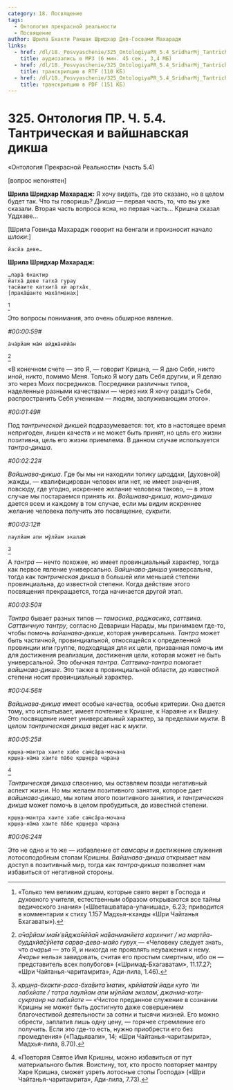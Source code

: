 ```yaml
---
category: 18. Посвящение
tags:
  - Онтология прекрасной реальности
  - Посвящение
author: Шрила Бхакти Ракшак Шридхар Дев-Госвами Махарадж
links:
  - href: /dl/18._Posvyaschenie/325_OntologiyaPR_5.4_SridharMj_Tantricheskaya_i_vaishnavskaya_diksha.mp3
    title: аудиозапись в MP3 (6 мин. 45 сек., 3,4 МБ)
  - href: /dl/18._Posvyaschenie/325_OntologiyaPR_5.4_SridharMj_Tantricheskaya_i_vaishnavskaya_diksha.rtf
    title: транскрипцию в RTF (110 КБ)
  - href: /dl/18._Posvyaschenie/325_OntologiyaPR_5.4_SridharMj_Tantricheskaya_i_vaishnavskaya_diksha.pdf
    title: транскрипцию в PDF (151 КБ)
---
```


# 325.  Онтология ПР. Ч. 5.4. Тантрическая и вайшнавская дикша

«Онтология Прекрасной Реальности» (часть 5.4)

[вопрос непонятен]

**Шрила Шридхар Махарадж:** Я хочу видеть, где это сказано, но в целом будет так. Что ты говоришь? *Дикша* — первая часть, то, что вы уже сказали. Вторая часть вопроса ясна, но первая часть… Кришна сказал Уддхаве…

[Шрила Говинда Махарадж говорит на бенгали и произносит начало *шлоки*:]

    йасйа деве…

**Шрила Шридхар Махарадж:**

    …пара̄ бхактир
    йатха̄ деве татха̄ гурау
    тасйаите катхита̄ хй артха̄х̣
    [прака̄ш́анте маха̄тманах̣]
[^_ftn1]

Это вопросы понимания, это очень обширное явление.

*#00:00:59#*

    а̄ча̄рйам̇ ма̄м̇ вӣджа̄нӣйа̄н
[^_ftn2]

«В конечном счете — это Я, — говорит Кришна, — Я даю Себя, никто иной, никто, помимо Меня. Только Я могу дать Себя другим, и Я делаю это через Моих посредников. Посредники различных типов, наделенные разными качествами — через них Я хочу раздать Себя, распространить Себя ученикам — людям, заслуживающим этого».

*#00:01:49#*

Под *тантрической* дикшей подразумевается: тот, кто в настоящее время непригоден, лишен качеств и не может быть принят, но цель его жизни позитивна, цель его жизни приемлема. В данном случае используется *тантра-дикша*.

*#00:02:22#*

*Вайшнава-дикша*. Где бы мы ни находили толику *шраддхи*, [духовной] жажды, — квалифицирован человек или нет, не имеет значения, повсюду, где угодно, искреннее желание человека таково, — в этом случае мы постараемся принять их. *Вайшнава-дикша*, *нама-дикша* дается всем и каждому в том случае, если мы видим искреннее желание человека получить это посвящение, *сукрити*.

*#00:03:12#*

    лаулйам апи мӯлйам экалам̇
[^_ftn3]

А *тантра* — нечто похожее, но имеет провинциальный характер, тогда как первое явление универсально. *Вайшнава-дикша* универсальна, тогда как *тантрическая* *дикша* в большей или меньшей степени провинциальна, до известной степени. Когда действие этого посвящения прекращается, тогда начинается другой этап.

*#00:03:50#*

*Тантра* бывает разных типов — *тамасика*, *раджасика*, *саттвика*. *Саттвичную* *тантру*, согласно Девариши Нарады, мы принимаем где-то, чтобы помочь *вайшнава-дикше*, которая универсальна. *Тантра* может быть частичной, провинциальной, относящейся к определенной провинции или группе, подходящая для их цели, призванная помочь им для достижения реализации, достижения цели, которая может не быть универсальной. Это обычная *тантра*. *Саттвика-тантра* помогает *вайшнава-дикше*. Это также в провинциальной области, до известной степени носит провинциальный характер.

*#00:04:56#*

*Вайшнава-дикша* имеет особые качества, особые критерии. Она дается тому, кто испытывает, имеет почтение к Кришне, к Нараяне и к Вишну. Это посвящение имеет универсальный характер, за пределами *мукти*. В целом *тантрическая* *дикша* ведет нас к *мукти.*

*#00:05:25#*

    кр̣ш̣н̣а-мантра хаите хабе сам̇са̄ра-мочана
    кр̣ш̣н̣а-на̄ма хаите па̄бе кр̣ш̣н̣ера чаран̣а
[^_ftn4]

*Тантрическая* *дикша* спасению, мы оставляем позади негативный аспект жизни. Но мы желаем позитивного занятия, которое дает *вайшнава-дикша*, мы хотим этого позитивного занятия, и *тантрическая дикша* может помочь в целом пробудиться, до известной степени.

    кр̣ш̣н̣а-мантра хаите хабе сам̇са̄ра-мочана
    кр̣ш̣н̣а-на̄ма хаите па̄бе кр̣ш̣н̣ера чаран̣а

*#00:06:24#*

Это не одно и то же — избавление от *самсары* и достижение служения лотосоподобным стопам Кришны. *Вайшнава-дикша* открывает нам доступ в позитивный мир, тогда как *тантра-дикша* позволяет нам избавиться от негативной стороны.



[^_ftn1]: «Только тем великим душам, которые свято верят в Господа и духовного учителя, естественным образом открываются все тайны ведического знания» («Шветашватара-упанишад», 6.23; приводится в комментарии к стиху 1.157 Мадхья-кханды «Шри Чайтанья Бхагаваты»).

[^_ftn2]: *а̄ча̄рйам̇ ма̄м̇ вӣджа̄нӣйа̄н на̄ванманйета кархичит / на мартйа-буддхйа̄сӯйета сарва-дева-майо гурух̣* — «Человеку следует знать, что *ачарья* — это Я, и никогда не проявлять неуважения к нему. *Ачарье* нельзя завидовать, считая его простым смертным, ибо он — представитель всех полубогов» («Шримад-Бхагаватам», 11.17.27; «Шри Чайтанья-чаритамрита», Ади-лила, 1.46).

[^_ftn3]: *кр̣ш̣н̣а-бхакти-раса-бха̄вита̄ матих̣, крӣйата̄м̇ йади куто ’пи лабхйате / татра лаулйам апи мӯлйам экалам̇, джанма-кот̣и-сукр̣таир на лабхйате* — «Чистое преданное служение в сознании Кришны не может быть достигнуто даже совершением благочестивой деятельности за сотни и тысячи жизней. Его можно обрести, заплатив лишь одну цену, — горячее стремление его получить. Если это где-то есть, нужно приобрести его без промедления» («Падьявали», 14; «Шри Чайтанья-чаритамрита», Мадхья-лила, 8.70).

[^_ftn4]: «Повторяя Святое Имя Кришны, можно избавиться от пут материального бытия. Воистину, тот, кто просто повторяет мантру Харе Кришна, сможет узреть лотосные стопы Господа» («Шри Чайтанья-чаритамрита», Ади-лила, 7.73).

